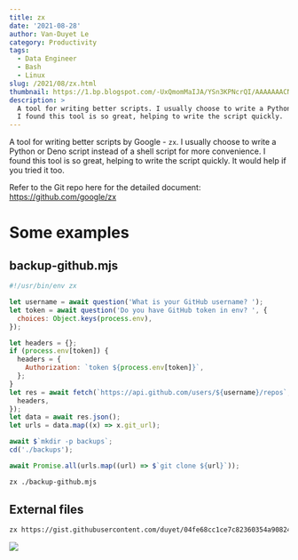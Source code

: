 ```yaml
---
title: zx
date: '2021-08-28'
author: Van-Duyet Le
category: Productivity
tags:
  - Data Engineer
  - Bash
  - Linux
slug: /2021/08/zx.html
thumbnail: https://1.bp.blogspot.com/-UxQmomMaIJA/YSn3KPNcrQI/AAAAAAACNMA/nBsVLSi2dYUFx9QK1zWX8-s0ViiNSHLAQCLcBGAsYHQ/s0/zx-thumb.png
description: >
  A tool for writing better scripts. I usually choose to write a Python or Deno script instead of a shell script for more convenience. 
  I found this tool is so great, helping to write the script quickly.
---
```


A tool for writing better scripts by Google - `zx`.
I usually choose to write a Python or Deno script instead of a shell script for more convenience.
I found this tool is so great, helping to write the script quickly.
It would help if you tried it too.

Refer to the Git repo here for the detailed document: https://github.com/google/zx

# Some examples

## backup-github.mjs

```js
#!/usr/bin/env zx

let username = await question('What is your GitHub username? ');
let token = await question('Do you have GitHub token in env? ', {
  choices: Object.keys(process.env),
});

let headers = {};
if (process.env[token]) {
  headers = {
    Authorization: `token ${process.env[token]}`,
  };
}
let res = await fetch(`https://api.github.com/users/${username}/repos`, {
  headers,
});
let data = await res.json();
let urls = data.map((x) => x.git_url);

await $`mkdir -p backups`;
cd('./backups');

await Promise.all(urls.map((url) => $`git clone ${url}`));
```

```bash
zx ./backup-github.mjs
```

## External files

```bash
zx https://gist.githubusercontent.com/duyet/04fe68cc1ce7c82360354a90824a5edd/raw/6e4dbcd74688fd492cbbb1f746e501f77c3f93d0/wttr.mjs
```

![](/media/2021/08/zx.png)

